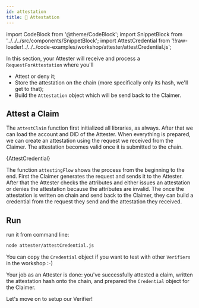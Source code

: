 ```yaml
---
id: attestation
title: 🧾 Attestation
---
```


import CodeBlock from '@theme/CodeBlock';
import SnippetBlock from '../../../src/components/SnippetBlock';
import AttestCredential from '!!raw-loader!../../../code-examples/workshop/attester/attestCredential.js';

In this section, your <span class="label-role attester">Attester</span> will receive and process a `RequestForAttestation` where you'll

- Attest or deny it;
- Store the attestation on the chain (more specifically only its hash, we'll get to that);
- Build the `Attestation` object which will be send back to the <span class="label-role claimer">Claimer</span>.

## Attest a Claim

The `attestClaim` function first initialized all libraries, as always.
After that we can load the account and DID of the <span class="label-role attester">Attester</span>.
When everything is prepared, we can create an attestation using the request we received from the <span class="label-role claimer">Claimer</span>.
The attestation becomes valid once it is submitted to the chain.

<CodeBlock className="language-js" title="attester/attestCredential.js">
  {AttestCredential}
</CodeBlock>

The function `attestingFlow` shows the process from the beginning to the end.
First the <span class="label-role claimer">Claimer</span> generates the request and sends it to the <span class="label-role attester">Attester</span>.
After that the <span class="label-role attester">Attester</span> checks the attributes and either issues an attestation or denies the attestation because the attributes are invalid.
The once the attestation is written on chain and send back to the <span class="label-role claimer">Claimer</span>, they can build a credential from the request they send and the attestation they received.

## Run

run it from command line:

```bash
node attester/attestCredential.js
```

You can copy the `Credential` object if you want to test with other `Verifiers` in the workshop :-)

Your job as an <span class="label-role attester">Attester</span> is done: you've successfully attested a claim, written the attestation hash onto the chain, and prepared the `Credential` object for the  <span class="label-role claimer">Claimer</span>.

Let's move on to setup our <span class="label-role verifier">Verifier</span>!
